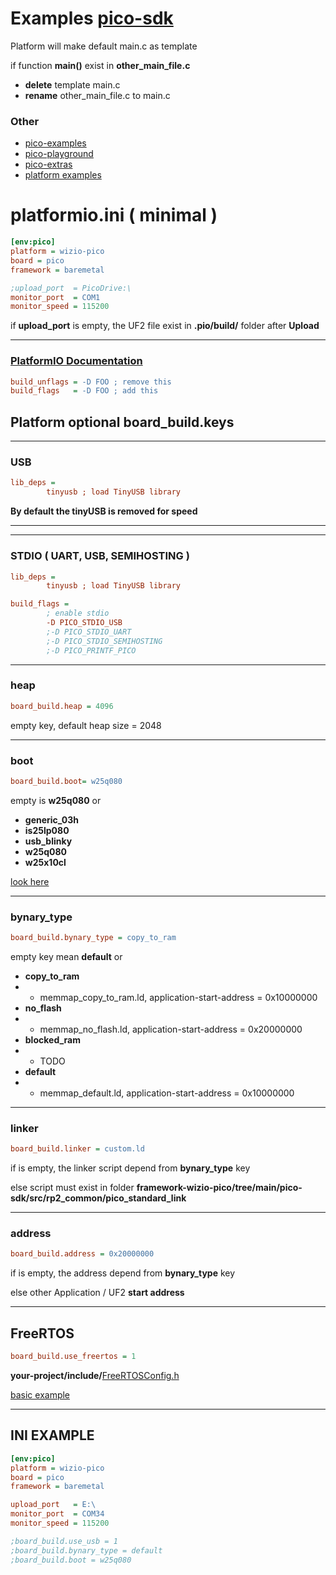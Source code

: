 # Examples [pico-sdk](https://github.com/raspberrypi/pico-examples)
Platform will make default main.c as template

if function **main()** exist in **other_main_file.c** 
* **delete** template main.c 
* **rename** other_main_file.c to main.c  

### Other
* [pico-examples](https://github.com/raspberrypi/pico-examples)
* [pico-playground](https://github.com/raspberrypi/pico-playground)
* [pico-extras](https://github.com/raspberrypi/pico-extras)
* [platform examples](https://github.com/Wiz-IO/wizio-pico/tree/main/examples/baremetal)

# platformio.ini ( minimal )
```ini
[env:pico]
platform = wizio-pico
board = pico
framework = baremetal

;upload_port  = PicoDrive:\
monitor_port  = COM1
monitor_speed = 115200

```
if **upload_port** is empty, the UF2 file exist in **.pio/build/** folder after **Upload**
***
### [PlatformIO Documentation](https://docs.platformio.org/en/latest/projectconf/section_env_build.html)
```ini
build_unflags = -D FOO ; remove this
build_flags   = -D FOO ; add this
```
## Platform optional board_build.keys

***
### USB
```ini
lib_deps = 
        tinyusb ; load TinyUSB library
```
**By default the tinyUSB is removed for speed**

***

***
### STDIO ( UART, USB, SEMIHOSTING )
```ini
lib_deps = 
        tinyusb ; load TinyUSB library

build_flags = 
        ; enable stdio 
        -D PICO_STDIO_USB
        ;-D PICO_STDIO_UART
        ;-D PICO_STDIO_SEMIHOSTING
        ;-D PICO_PRINTF_PICO
```

***
### heap
```ini
board_build.heap = 4096
```
empty key, default heap size = 2048

***
### boot
```ini
board_build.boot= w25q080
```
empty is **w25q080** or
* **generic_03h**
* **is25lp080**
* **usb_blinky**
* **w25q080**
* **w25x10cl**

[look here](https://github.com/Wiz-IO/framework-wizio-pico/tree/main/common/boot2) 

***
### bynary_type
```ini
board_build.bynary_type = copy_to_ram
```
empty key mean **default** or
* **copy_to_ram**
* * memmap_copy_to_ram.ld, application-start-address = 0x10000000
* **no_flash**
* * memmap_no_flash.ld, application-start-address = 0x20000000
* **blocked_ram**
* * TODO
* **default**
* * memmap_default.ld, application-start-address = 0x10000000

***
### linker
```ini
board_build.linker = custom.ld
```
if is empty, the linker script depend from **bynary_type** key

else script must exist in folder **framework-wizio-pico/tree/main/pico-sdk/src/rp2_common/pico_standard_link**

***
### address
```ini
board_build.address = 0x20000000
```
if is empty, the address depend from **bynary_type** key

else other Application / UF2 **start address**

***
## FreeRTOS
```ini
board_build.use_freertos = 1
```
**your-project/include/**[FreeRTOSConfig.h](https://github.com/Wiz-IO/framework-wizio-pico/blob/main/templates/Template-FreeRTOSConfig.h)

[basic example](https://github.com/Wiz-IO/wizio-pico/tree/main/examples/baremetal/pico-freertos)
***

## INI EXAMPLE
```ini
[env:pico]
platform = wizio-pico
board = pico
framework = baremetal

upload_port   = E:\
monitor_port  = COM34
monitor_speed = 115200

;board_build.use_usb = 1
;board_build.bynary_type = default
;board_build.boot = w25q080
```
